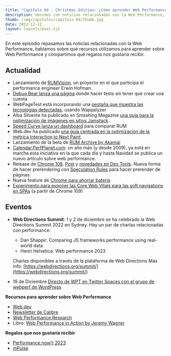```yaml
---
title: "Capítulo 04 - Christmas Edition: ¿Cómo aprender Web Performance?"
description: Venimos con noticias relacionadas con la Web Performance, hablamos sobre qué recursos utilizamos para aprender sobre Web Performance y compartimos qué regalos nos gustaría recibir.
thumb: /img/capitulos/capitulo-04/thumb.jpg
date: 2022-12-12
layout: layouts/post.njk
---
```


En este episodio repasamos las noticias relacionadas con la Web Performance, hablamos sobre qué recursos utilizamos para aprender sobre Web Performance y compartimos qué regalos nos gustaría recibir.

<!--<iframe loading="lazy" style="border-radius:12px"
    src="https://open.spotify.com/embed/episode/4fuAip7L5CufYTHJH7vnia" width="100%" height="152"
    frameBorder="0" allowfullscreen=""
    allow="autoplay; clipboard-write; encrypted-media; fullscreen; picture-in-picture"></iframe>-->

## Actualidad

*   Lanzamiento de [RUMVision](https://www.rumvision.com/), un proyecto en el que participa el performance engineer Erwin Hofman.
*   [Debug Bear lanza una página](https://www.debugbear.com/test/website-speed) donde hacer tests sin tener que crear una cuenta 
*   WebPageTest está incorporando una [pestaña que muestra las tecnologías detectadas](https://www.linkedin.com/feed/update/urn:li:activity:7003422807099351042/), usando Wappalyzer 
*   Alba Silvente ha publicado en Smashing Magazine [una guía para la optimización de imágenes en sitios Jamstack](https://www.smashingmagazine.com/2022/11/guide-image-optimization-jamstack-sites/).
*   [Speed Curve lanza un dashboard](https://www.speedcurve.com/blog/real-user-monitoring-compare-dashboard/) para comparar RUM
*   Web.dev ha publicado [una guía centrada en la optimización de la métrica Interaction to Next Paint](https://web.dev/optimize-inp/).
*   Lanzamiento de la beta de [RUM Archive by Akamai](https://rumarchive.com/) 
*   [Calendar.PerfPlanet.com](http://calendar.perfplanet.com/): un año más (y desde 2009), ya está en marcha esta iniciativa en la que cada día y hasta Navidad se publica un nuevo artículo sobre web performance.
*   Release de [Chrome 108](https://chromestatus.com/features#milestone%3D108). [Post](https://developer.chrome.com/blog/chrome-108-beta) y [novedades en Dev Tools](https://developer.chrome.com/blog/new-in-devtools-108/). Nueva forma de hacer prerendering con [Speculation Rules](https://developer.chrome.com/blog/prerender-pages/) para hacer prerender de páginas.
*   Nueva feature de [Chrome para ahorrar batería]( https://blog.google/products/chrome/new-chrome-features-to-save-battery-and-make-browsing-smoother/)
*   [Experimento para exponer las Core Web Vitals para las soft navigations en SPAs](https://groups.google.com/a/chromium.org/g/blink-dev/c/IK-IZTBo59U/m/r8WaR2YOBQAJ) (a partir de Chrome 109)  

## Eventos

* **Web Directions Summit**: 1 y 2 de diciembre se ha celebrado la Web Directions Summit 2022 en Sydney. Hay un par de charlas relacionadas con performance:
  - Dan Shappir: Comparing JS frameworks performance using real-world data
  - Henri Helvetica: Web performance 2023
  
  Charlas disponibles a través de la plataforma de Web Directions
  Más info: [https://webdirections.org/summit/](https://webdirections.org/summit/)
    
- 19 de Diciembre [Directo de WPT en Twitter Spaces con el grupo de webperf de WordPress](https://twitter.com/henrihelvetica/status/1599908277914980352?s=46&t=75ejSQE61k0ylIGaGpQMnQ)

**Recursos para aprender sobre Web Performance**

*   [Web.dev](https://web.dev)
*   [Newsletter de Calibre](https://perf.email/)
*   [Web Performance Research](https://github.com/imteekay/web-performance-research)
*   Libro: [Web Performance in Action by Jeremy Wagner](https://www.manning.com/books/web-performance-in-action) 


**Regalos que nos gustaría recibir**

*   [Performance.now() 2023](https://perfnow.nl)
*   [mPulse](https://www.akamai.com/es/products/mpulse-real-user-monitoring)
